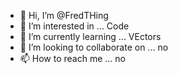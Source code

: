 - 👋 Hi, I’m @FredTHing
- 👀 I’m interested in ... Code
- 🌱 I’m currently learning ... VEctors
- 💞️ I’m looking to collaborate on ... no
- 📫 How to reach me ... no

<!---
FredTHing/FredTHing is a ✨ special ✨ repository because its `README.md` (this file) appears on your GitHub profile.
You can click the Preview link to take a look at your changes.
--->
